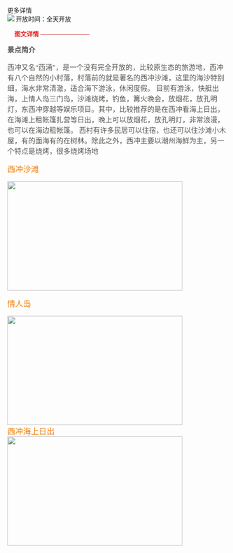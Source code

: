 <font face="微软雅黑">更多详情<br>
<img src="/assets/sj.png" > 开放时间：全天开放



  <font color="#e51d1d"  ><img src="/assets/图片详情.png" width=16px height=16px face="微软雅黑粗体">**图文详情**</font>
  <font color="#c01111">————————


<font color="#565654" size="3">**景点简介**


<font face="微软雅黑">西冲又名“西涌”，是一个没有完全开放的，比较原生态的旅游地，西冲有八个自然的小村落，村落前的就是著名的西冲沙滩，这里的海沙特别细，海水非常清澈，适合海下游泳，休闲度假。
目前有游泳，快艇出海，上情人岛三门岛，沙滩烧烤，钓鱼，篝火晚会，放烟花，放孔明灯，东西冲穿越等娱乐项目。其中，比较推荐的是在西冲看海上日出，在海滩上租帐篷扎营等日出，晚上可以放烟花，放孔明灯，非常浪漫，也可以在海边租帐篷。
西村有许多民居可以住宿，也还可以住沙滩小木屋，有的面海有的在树林。除此之外，西冲主要以潮州海鲜为主，另一个特点是烧烤，很多烧烤场地





<font color="#eb7f0c" size='4'>西冲沙滩</font><br>

<img src="/assets/xichongshatang.jpg" width=400px height=250px><br>

<font color="#eb7f0c" size='4'>情人岛</font><br>

<img src="/assets/qingrendao.jpg" width=400px height=250px><br>
<font color="#eb7f0c" size='4'>西冲海上日出</font><br>
<img src="/assets/richu.jpg" width=400px height=250px>
